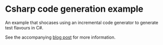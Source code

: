 # Csharp code generation example

An example that shocases using an incremental code generator to generate test flavours in C#.

See the accompanying [blog post](https://raniz.blog/2024-04-04_csharp-code-generation-2/) for more information.
